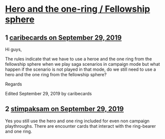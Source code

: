 # [Hero and the one-ring / Fellowship sphere](https://community.fantasyflightgames.com/topic/300573-hero-and-the-one-ring-fellowship-sphere/)

## 1 [caribecards on September 29, 2019](https://community.fantasyflightgames.com/topic/300573-hero-and-the-one-ring-fellowship-sphere/?do=findComment&comment=3795399)

Hi guys,

The rules indicate that we have to use a heroe and the one ring from the fellowship sphere when we play saga scenarios in campaign mode but what happen if the scenario is not played in that mode, do we still need to use a hero and the one ring from the fellowship sphere?

Regards

Edited September 29, 2019 by caribecards

## 2 [stimpaksam on September 29, 2019](https://community.fantasyflightgames.com/topic/300573-hero-and-the-one-ring-fellowship-sphere/?do=findComment&comment=3795418)

Yes you still use the hero and one ring included for even non campaign playthroughs. There are encounter cards that interact with the ring-bearer and one ring.

